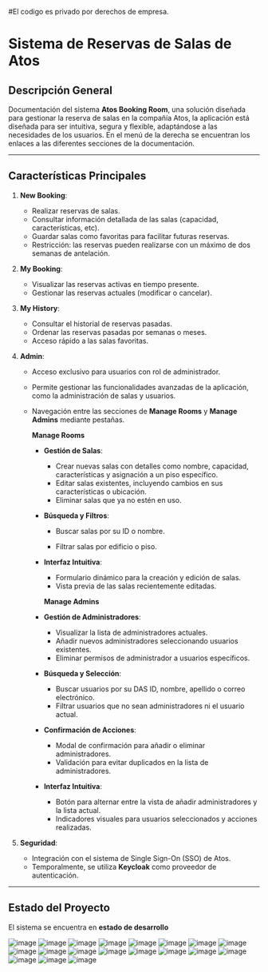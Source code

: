 #El codigo es privado por derechos de empresa.

# Sistema de Reservas de Salas de Atos

## Descripción General

Documentación del sistema **Atos Booking Room**, una solución diseñada para gestionar la reserva de salas en la compañía Atos, la aplicación está diseñada para ser intuitiva, segura y flexible, adaptándose a las necesidades de los usuarios. En el menú de la derecha se encuentran los enlaces a las diferentes secciones de la documentación.


---


## Características Principales

1. **New Booking**:
   - Realizar reservas de salas.
   - Consultar información detallada de las salas (capacidad, características, etc).
   - Guardar salas como favoritas para facilitar futuras reservas.
   - Restricción: las reservas pueden realizarse con un máximo de dos semanas de antelación.

2. **My Booking**:
   - Visualizar las reservas activas en tiempo presente.
   - Gestionar las reservas actuales (modificar o cancelar).

3. **My History**:
   - Consultar el historial de reservas pasadas.
   - Ordenar las reservas pasadas por semanas o meses.
   - Acceso rápido a las salas favoritas.

4. **Admin**:
   - Acceso exclusivo para usuarios con rol de administrador.
   - Permite gestionar las funcionalidades avanzadas de la aplicación, como la administración de salas y usuarios.
   - Navegación entre las secciones de **Manage Rooms** y **Manage Admins** mediante pestañas.

       **Manage Rooms**
     - **Gestión de Salas**:
       - Crear nuevas salas con detalles como nombre, capacidad, características y asignación a un piso específico.
       - Editar salas existentes, incluyendo cambios en sus características o ubicación.
       - Eliminar salas que ya no estén en uso.
     - **Búsqueda y Filtros**:
       - Buscar salas por su ID o nombre.

       - Filtrar salas por edificio o piso.
     - **Interfaz Intuitiva**:
       - Formulario dinámico para la creación y edición de salas.
       - Vista previa de las salas recientemente editadas.

       **Manage Admins**
     - **Gestión de Administradores**:
       - Visualizar la lista de administradores actuales.
       - Añadir nuevos administradores seleccionando usuarios existentes.
       - Eliminar permisos de administrador a usuarios específicos.
     - **Búsqueda y Selección**:
       - Buscar usuarios por su DAS ID, nombre, apellido o correo electrónico.
       - Filtrar usuarios que no sean administradores ni el usuario actual.
     - **Confirmación de Acciones**:
       - Modal de confirmación para añadir o eliminar administradores.
       - Validación para evitar duplicados en la lista de administradores.
     - **Interfaz Intuitiva**:
       - Botón para alternar entre la vista de añadir administradores y la lista actual.
       - Indicadores visuales para usuarios seleccionados y acciones realizadas.



5. **Seguridad**:
   - Integración con el sistema de Single Sign-On (SSO) de Atos.
   - Temporalmente, se utiliza **Keycloak** como proveedor de autenticación.

---

## Estado del Proyecto

El sistema se encuentra en **estado de desarrollo**

![image](https://github.com/user-attachments/assets/9585511f-4a96-4d6d-ad00-a6b5c07aad3d)
![image](https://github.com/user-attachments/assets/8a6b164a-f804-47e2-ad2c-3bd5167096ba)
![image](https://github.com/user-attachments/assets/4f1d4114-9df5-4865-99c1-2982920f3ac6)
![image](https://github.com/user-attachments/assets/abf0dc26-c7e2-4462-9951-ea8d86538f67)
![image](https://github.com/user-attachments/assets/0bddb33e-8ebf-4055-b081-1ce08a8f5ad6)
![image](https://github.com/user-attachments/assets/ae5f98e8-7ea5-43cd-8561-3936487802c9)
![image](https://github.com/user-attachments/assets/6fb8a0af-387d-4c47-af22-26ee56d3b7d8)
![image](https://github.com/user-attachments/assets/16dfa0c6-6b37-475d-bbbd-8da6fce71ce6)
![image](https://github.com/user-attachments/assets/1cda5224-cbe2-442c-ac69-a3722ed91288)
![image](https://github.com/user-attachments/assets/4747246f-10bd-4591-aeda-76bc7c662d84)
![image](https://github.com/user-attachments/assets/eb3fdc89-7081-4683-ab7f-ad0e24f4d9fc)
![image](https://github.com/user-attachments/assets/57368369-3eff-450f-877d-7df0daa54436)
![image](https://github.com/user-attachments/assets/eff1f5b8-7c01-45b3-af02-781261450c34)
![image](https://github.com/user-attachments/assets/c251c48d-3986-4601-8957-48edd81a42ac)
![image](https://github.com/user-attachments/assets/ee73b4ac-eb88-476e-b145-9643620d35e1)
![image](https://github.com/user-attachments/assets/0741b742-aa1f-4815-a691-3b1a76763c44)
![image](https://github.com/user-attachments/assets/d3f7fb8b-f58e-44b9-a9b2-3c184bf6a9f0)
![image](https://github.com/user-attachments/assets/57a812e3-e7e9-4049-bbc9-fc997d5c274a)
![image](https://github.com/user-attachments/assets/3859abfd-795c-4432-8aec-a67206a5d7a8)
